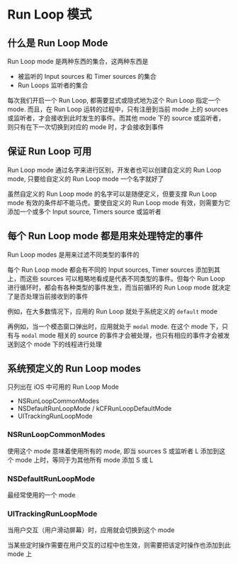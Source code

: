 # Run Loop 模式

## 什么是 Run Loop Mode

Run Loop mode 是两种东西的集合，这两种东西是

- 被监听的 Input sources 和 Timer sources 的集合
- Run Loops 监听者的集合

每次我们开启一个 Run Loop, 都需要显式或隐式地为这个 Run Loop 指定一个 mode. 而且，在 Run Loop 运转的过程中，只有注册到当前 mode 上的 sources 或监听者，才会接收到此时发生的事件。而其他 mode 下的 source 或监听者，则只有在下一次切换到对应的 mode 时，才会接收到事件

## 保证 Run Loop 可用

Run Loop mode 通过名字来进行区别，开发者也可以创建自定义的 Run Loop mode, 只要给自定义的 Run Loop mode 一个名字就好了

虽然自定义的 Run Loop mode 的名字可以是随便定义，但要支撑 Run Loop mode 有效的条件却不能马虎。要使自定义的 Run Loop mode 有效，则需要为它添加一个或多个 Input source, Timers source 或监听者

## 每个 Run Loop mode 都是用来处理特定的事件

Run Loop modes 是用来过滤不同类型的事件的

每个 Run Loop mode 都会有不同的 Input sources, Timer sources 添加到其上，而这些 sources 可以粗略地看成是代表不同类型的事件。但每个 Run Loop 进行循环时，都会有各种类型的事件发生，而当前循环的 Run Loop mode 就决定了是否处理当前接收到的事件

例如，在大多数情况下，应用的 Run Loop 就处于系统定义的 `default` mode

再例如，当一个模态窗口弹出时，应用就处于 `modal` mode. 在这个 mode 下，只有与 `modal` mode 相关的 source 的事件才会被处理，也只有相应的事件才会被发送到这个 mode 下的线程进行处理

## 系统预定义的 Run Loop modes

只列出在 iOS 中可用的 Run Loop Mode

- NSRunLoopCommonModes
- NSDefaultRunLoopMode / kCFRunLoopDefaultMode
- UITrackingRunLoopMode

### NSRunLoopCommonModes

使用这个 mode 意味着使用所有的 mode, 即当 sources S 或监听者 L 添加到这个 mode 上时，等同于为其他所有 mode 添加 S 或 L

### NSDefaultRunLoopMode

最经常使用的一个 mode

### UITrackingRunLoopMode

当用户交互（用户滑动屏幕）时，应用就会切换到这个 mode

当某些定时操作需要在用户交互的过程中也生效，则需要把该定时操作也添加到此 mode 上



